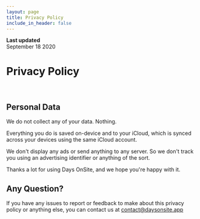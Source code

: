 ```yaml
---
layout: page
title: Privacy Policy
include_in_header: false
---
```


**Last updated**  
September 18 2020

# Privacy Policy

<br>

## Personal Data
We do not collect any of your data. Nothing.

Everything you do is saved on-device and to your iCloud, which is synced across your devices using the same iCloud account.


We don't display any ads or send anything to any server. So we don't track you using an advertising identifier or anything of the sort.

Thanks a lot for using Days OnSite, and we hope you're happy with it. 
<br>

## Any Question?
If you have any issues to report or feedback to make about this privacy policy or anything else, you can contact us at [contact@daysonsite.app](mailto:contact@daysonsite.app)
